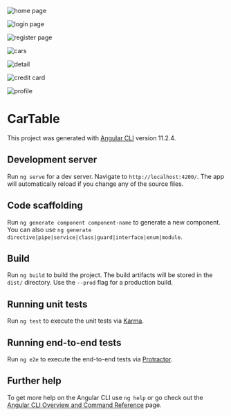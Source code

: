 
![home page](https://user-images.githubusercontent.com/65310334/114284144-8db13d00-9a56-11eb-83c9-72e1feda88bf.png)

![login page](https://user-images.githubusercontent.com/65310334/114284303-9ce4ba80-9a57-11eb-95a2-3bca344c4a56.png)

![register page](https://user-images.githubusercontent.com/65310334/114284422-74a98b80-9a58-11eb-9af7-3e6cec0e1fce.png)

![cars](https://user-images.githubusercontent.com/65310334/114285259-90b02b80-9a5e-11eb-949a-07d379817984.png)

![detail](https://user-images.githubusercontent.com/65310334/114285308-edabe180-9a5e-11eb-9a59-0334030ada2a.png)

![credit card](https://user-images.githubusercontent.com/65310334/114285573-ec7bb400-9a60-11eb-8545-3971dc193c6a.png)

![profile](https://user-images.githubusercontent.com/65310334/114285642-6a3fbf80-9a61-11eb-994b-ae6d792ea0f7.png)

# CarTable

This project was generated with [Angular CLI](https://github.com/angular/angular-cli) version 11.2.4.

## Development server

Run `ng serve` for a dev server. Navigate to `http://localhost:4200/`. The app will automatically reload if you change any of the source files.

## Code scaffolding

Run `ng generate component component-name` to generate a new component. You can also use `ng generate directive|pipe|service|class|guard|interface|enum|module`.

## Build

Run `ng build` to build the project. The build artifacts will be stored in the `dist/` directory. Use the `--prod` flag for a production build.

## Running unit tests

Run `ng test` to execute the unit tests via [Karma](https://karma-runner.github.io).

## Running end-to-end tests

Run `ng e2e` to execute the end-to-end tests via [Protractor](http://www.protractortest.org/).

## Further help

To get more help on the Angular CLI use `ng help` or go check out the [Angular CLI Overview and Command Reference](https://angular.io/cli) page.
